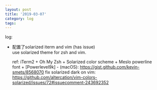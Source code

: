 ```yaml
---
layout: post
title: '2019-03-07'
category: log
tags: 
---
```


log:

- 配置了solarized iterm and vim (has issue)  
	use solarized theme for zsh and vim.
	
	ref:
	iTerm2 + Oh My Zsh + Solarized color scheme + Meslo powerline font + [Powerlevel9k] - (macOS): https://gist.github.com/kevin-smets/8568070
	fix solarized dark on vim: https://github.com/altercation/vim-colors-solarized/issues/72#issuecomment-243692352

